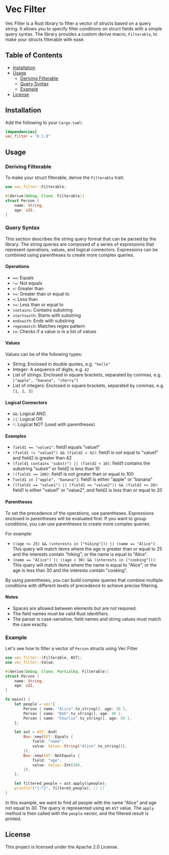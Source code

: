 
# Vec Filter

Vec Filter is a Rust library to filter a vector of structs based on a query string. It allows you to specify filter conditions on struct fields with a simple query syntax. The library provides a custom derive macro, `Filterable`, to make your structs filterable with ease.

## Table of Contents

-   [Installation](https://chat.openai.com/chat?model=gpt-4#installation)
-   [Usage](https://chat.openai.com/chat?model=gpt-4#usage)
    -   [Deriving Filterable](https://chat.openai.com/chat?model=gpt-4#deriving-filterable)
    -   [Query Syntax](https://chat.openai.com/chat?model=gpt-4#query-syntax)
    -   [Example](https://chat.openai.com/chat?model=gpt-4#example)
-   [License](https://chat.openai.com/chat?model=gpt-4#license)

## Installation

Add the following to your `Cargo.toml`:

```toml
[dependencies]
vec_filter = "0.1.0"
```

## Usage

### Deriving Filterable

To make your struct filterable, derive the `Filterable` trait:

```rust
use vec_filter::Filterable;

#[derive(Debug, Clone, Filterable)]
struct Person {
    name: String,
    age: u32,
}
```

### Query Syntax

This section describes the string query format that can be parsed by the library. The string queries are composed of a series of expressions that represent operations, values, and logical connectors. Expressions can be combined using parentheses to create more complex queries.

#### Operations

*   `==`: Equals
*   `!=`: Not equals
*   `>`: Greater than
*   `>=`: Greater than or equal to
*   `<`: Less than
*   `<=`: Less than or equal to
*   `contains`: Contains substring
*   `startswith`: Starts with substring
*   `endswith`: Ends with substring
*   `regexmatch`: Matches regex pattern
*   `in`: Checks if a value is in a list of values

#### Values

Values can be of the following types:

*   String: Enclosed in double quotes, e.g. `"hello"`
*   Integer: A sequence of digits, e.g. `42`
*   List of strings: Enclosed in square brackets, separated by commas, e.g. `["apple", "banana", "cherry"]`
*   List of integers: Enclosed in square brackets, separated by commas, e.g. `[1, 2, 3]`

#### Logical Connectors

*   `&&`: Logical AND
*   `||`: Logical OR
*   `!`: Logical NOT (used with parentheses)

#### Examples

*   `field1 == "value1"`: field1 equals "value1"
*   `(field1 != "value1") && (field2 > 42)`: field1 is not equal to "value1" and field2 is greater than 42
*   `(field1 contains "substr") || (field2 < 10)`: field1 contains the substring "substr" or field2 is less than 10
*   `!(field1 >= 100)`: field1 is not greater than or equal to 100
*   `field1 in ["apple", "banana"]`: field1 is either "apple" or "banana"
*   `((field1 == "value1") || (field1 == "value2")) && (field2 <= 20)`: field1 is either "value1" or "value2", and field2 is less than or equal to 20

#### Parentheses
To set the precedence of the operations, use parentheses. Expressions enclosed in parentheses will be evaluated first. If you want to group conditions, you can use parentheses to create more complex queries.

For example:

* `((age >= 25) && (interests in ["hiking"])) || (name == "Alice")`: This query will match items where the age is greater than or equal to 25 and the interests contain "hiking", or the name is equal to "Alice".
* `(name == "Alice") || ((age < 30) && (interests in ["cooking"]))`: This query will match items where the name is equal to "Alice", or the age is less than 30 and the interests contain "cooking".

By using parentheses, you can build complex queries that combine multiple conditions with different levels of precedence to achieve precise filtering.

#### Notes

*   Spaces are allowed between elements but are not required.
*   The field names must be valid Rust identifiers.
*   The parser is case-sensitive; field names and string values must match the case exactly.

### Example

Let's see how to filter a vector of `Person` structs using Vec Filter.

```rust
use vec_filter::{Filterable, AST};
use vec_filter::Value;

#[derive(Debug, Clone, PartialEq, Filterable)]
struct Person {
    name: String,
    age: u32,
}

fn main() {
    let people = vec![
        Person { name: "Alice".to_string(), age: 30 },
        Person { name: "Bob".to_string(), age: 40 },
        Person { name: "Charlie".to_string(), age: 50 },
    ];

    let ast = AST::And(
        Box::new(AST::Equals {
            field: "name",
            value: Value::String("Alice".to_string()),
        }),
        Box::new(AST::NotEquals {
            field: "age",
            value: Value::Int(30),
        }),
    );

    let filtered_people = ast.apply(&people);
    println!("{:?}", filtered_people); // []
}
```

In this example, we want to find all people with the name "Alice" and age not equal to 30. The query is represented using an `AST` value. The `apply` method is then called with the `people` vector, and the filtered result is printed.

## License

This project is licensed under the Apache 2.0 License.
